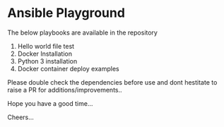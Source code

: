 # Ansible Playground

The below playbooks are available in the repository
1. Hello world file test
2. Docker Installation
3. Python 3 installation
4. Docker container deploy examples

Please double check the dependencies before use and dont hestitate to raise a PR for additions/improvements..

Hope you have a good time...

Cheers...
